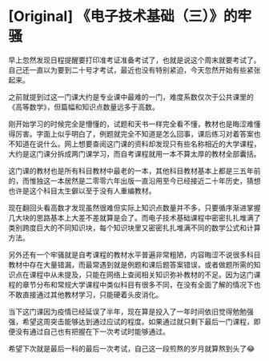 # [Original] 《电子技术基础（三）》的牢骚


早上忽然发现日程提醒要打印准考证准备考试了，也就是说这个周末就要考试了。自己还一直以为要到二十号才考试，最近也没有特别紧迫，今天忽然开始有些紧张起来。

之前就提到过这一门课大约是专业课中最难的一门，难度系数仅次于公共课里的《高等数学》，但篇幅和知识点数量远多于高数。

刚开始学习的时候完全是懵懂的，试题和天书一样完全看不懂，教材也是晦涩难懂得厉害。字面上似乎明白了，例题就完全不知道是怎么回事，课后练习对着答案也不知道在说什么。网上想要查阅这门课的资料却发现只有些名称相近的大学课程，大约是这门课分拆成两门课学习，而自考课程就用一本不算太厚的教材全部囊括。

这门课的教材也是所有科目教材中最老的一本，其他科目教材基本上都是三五年前的，而惟独这一本居然是二零零六年出版一直沿用至今已经接近二十年历史，猜想也许是这个科目太生僻以至于没有人重编教材。

现在翻回头看高数才发现虽然很难但实际上知识点数量并不多，只要循序渐进掌握几大块的思路基本上大差不差就算是会了。而电子技术基础课程中密密扎扎堆满了类别跨度巨大的不同知识块，每个知识块里又密密扎扎堆满不同的数学公式和计算方法。

另外还有一个牢骚就是自考课程的教材水平普遍非常粗陋，内容晦涩不说很多科目教材中存在大量错漏，而最常遇到就是例题和课后题答案错误，或者做题所需的知识点在课程中从未提及，只能在网络上查阅相关知识弥补教材的不足。因为这门课程的章节分布和常规大学课程中类似科目有很多不同，在没有全面了解的情况下也不敢直接通过其他教材学习，只能硬着头皮消化。

当下这门课因为疫情已经延误了半年，现在算是投入了一年时间依旧觉得勉勉强强，希望这周突击能够达到通过应试的程度。如果通过就只剩下最后一门课程，即便没有通过自己也有把握在下一次考试时能够通过。

希望下次就是最后一科的最后一次考试，自己这一段煎熬的岁月就算熬到头了😂️
